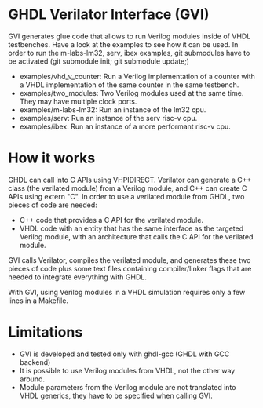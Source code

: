 # GHDL Verilator Interface (GVI)

GVI generates glue code that allows to run Verilog modules inside of VHDL testbenches. Have a look at the examples to see how it can be used. In order to run the m-labs-lm32, serv, ibex examples, git submodules have to be activated (git submodule init; git submodule update;)

 - examples/vhd_v_counter: Run a Verilog implementation of a counter with a VHDL implementation of the same counter in the same testbench.
 - examples/two_modules: Two Verilog modules used at the same time. They may have multiple clock ports.
 - examples/m-labs-lm32: Run an instance of the lm32 cpu.
 - examples/serv: Run an instance of the serv risc-v cpu.
 - examples/ibex: Run an instance of a more performant risc-v cpu.

# How it works

GHDL can call into C APIs using VHPIDIRECT. Verilator can generate a C++ class (the verilated module) from a Verilog module, and C++ can create C APIs using extern "C". In order to use a verilated module from GHDL, two pieces of code are needed: 
 - C++ code that provides a C API for the verilated module.
 - VHDL code with an entity that has the same interface as the targeted Verilog module, with an architecture that calls the C API for the verilated module.

GVI calls Verilator, compiles the verilated module, and generates these two pieces of code plus some text files containing compiler/linker flags that are needed to integrate everything with GHDL.

With GVI, using Verilog modules in a VHDL simulation requires only a few lines in a Makefile.

# Limitations
 - GVI is developed and tested only with ghdl-gcc (GHDL with GCC backend)
 - It is possible to use Verilog modules from VHDL, not the other way around.
 - Module parameters from the Verilog module are not translated into VHDL generics, they have to be specified when calling GVI.
   

